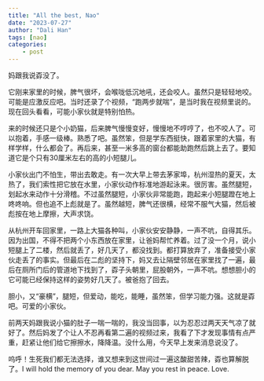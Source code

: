 ```yaml
---
title: "All the best, Nao"
date: "2023-07-27"
author: "Dali Han"
tags: [nao]
categories:
    - post
---
```

妈跟我说孬没了。

它刚来家里的时候，脾气很坏，会喉咙低沉地吼，还会咬人。虽然只是轻轻地咬。可能是应激反应吧。当时还录了个视频，“跑两步就喘”，是当时我在视频里说的。现在回头看看，可能小家伙就是特别怕热。

来的时候还只是个小奶猫，后来脾气慢慢变好，慢慢地不哼哼了，也不咬人了。可以抱着，手感一级棒。熟悉了吧。虽然笨，但是学东西挺快，跟着家里的大猫，有样学样，什么都会了。再后来，甚至一米多高的窗台都能助跑然后跳上去了。要知道它是个只有30厘米左右的高的小短腿儿。

小家伙出门不怕生，带出去敢走。有一次大早上带去茅家埠，杭州湿热的夏天，太热了，我们索性把它放在水里，小家伙动作标准地游起泳来。很厉害。虽然腿短，划起水来动作十分滑稽。不过虽然腿短，小家伙非常能跑，跑起来小短腿蹬在地上咚咚响。但也追不上彪就是了。虽然越短，脾气还很横，经常不服气大猫，然后被彪按在地上摩擦，大声求饶。

从杭州开车回家里，一路上大猫各种叫，小家伙安安静静，一声不吭，自得其乐。因为出国，不得不把两个小东西放在家里，让爸妈帮忙养着。过了没一个月，说小短腿上了二楼，然后就丢了，好几天了，都没找到。都打算放弃了，准备接受小家伙走丢了的事实。但最后在二彪的坚持下，妈又去让隔壁邻居在家里找了一遍，最后在厕所门后的管道地下找到了，孬子头朝里，屁股朝外，一声不吭。想想胆小的它可能已经保持这样的姿势好几天了。被爸抱了回去。

胆小，又“豪横”，腿短，但爱动，能吃，能睡，虽然笨，但学习能力强。这就是孬吧。可爱的小家伙。

前两天妈跟我说小猫的肚子一喘一喘的，我没当回事，以为忍忍过两天天气凉了就好了。然后妈发了个让人不忍再看第二遍的视频过来，我看了下才发现事情有点严重，赶紧让他们给它擦擦水，降降温。没什么用，今天早上发来消息说没了。

呜呼！生死我们都无法选择，谁又想来到这世间过一遍这酸甜苦辣，孬也算解脱了。I will hold the memory of you dear. May you rest in peace. Love.